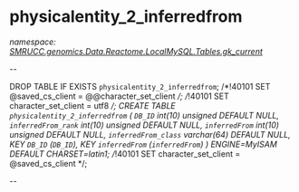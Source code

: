 ﻿# physicalentity_2_inferredfrom
_namespace: [SMRUCC.genomics.Data.Reactome.LocalMySQL.Tables.gk_current](./index.md)_

--
 
 DROP TABLE IF EXISTS `physicalentity_2_inferredfrom`;
 /*!40101 SET @saved_cs_client = @@character_set_client */;
 /*!40101 SET character_set_client = utf8 */;
 CREATE TABLE `physicalentity_2_inferredfrom` (
 `DB_ID` int(10) unsigned DEFAULT NULL,
 `inferredFrom_rank` int(10) unsigned DEFAULT NULL,
 `inferredFrom` int(10) unsigned DEFAULT NULL,
 `inferredFrom_class` varchar(64) DEFAULT NULL,
 KEY `DB_ID` (`DB_ID`),
 KEY `inferredFrom` (`inferredFrom`)
 ) ENGINE=MyISAM DEFAULT CHARSET=latin1;
 /*!40101 SET character_set_client = @saved_cs_client */;
 
 --





